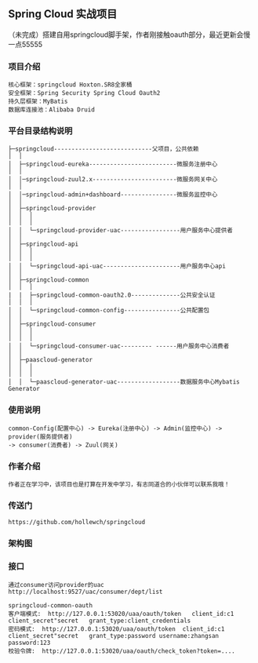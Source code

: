## Spring Cloud 实战项目
（未完成）搭建自用springcloud脚手架，作者刚接触oauth部分，最近更新会慢一点55555

### 项目介绍
    核心框架：springcloud Hoxton.SR8全家桶
    安全框架：Spring Security Spring Cloud Oauth2
    持久层框架：MyBatis
    数据库连接池：Alibaba Druid

### 平台目录结构说明
```
├─springcloud----------------------------父项目，公共依赖
│  │
│  ├─springcloud-eureka-------------------------微服务注册中心
│  │
│  │─springcloud-zuul2.x------------------------微服务网关中心
│  │
│  │─springcloud-admin+dashboard----------------微服务监控中心
│  │
│  ├─springcloud-provider
│  │  │
│  │  │
│  │  └─springcloud-provider-uac-----------------用户服务中心提供者
│  │
│  ├─springcloud-api
│  │  │
│  │  │
│  │  └─springcloud-api-uac----------------------用户服务中心api
│  │
│  ├─springcloud-common
│  │  │
|  |  ├─springcloud-common-oauth2.0--------------公共安全认证
│  │  │
│  │  └─springcloud-common-config----------------公共配置包
│  │
│  ├─springcloud-consumer
│  │  │
│  │  │
│  │  └─springcloud-consumer-uac--------- ------用户服务中心消费者
│  │
│  ├─paascloud-generator
│  │  │
│  │  │
│  │  └─paascloud-generator-uac------------------数据服务中心Mybatis Generator

```


### 使用说明

```
common-Config(配置中心) -> Eureka(注册中心) -> Admin(监控中心) -> provider(服务提供者)
-> consumer(消费者) -> Zuul(网关) 
```

### 作者介绍

```
作者正在学习中，该项目也是打算在开发中学习，有志同道合的小伙伴可以联系我哦！
```

### 传送门
    https://github.com/hollewch/springcloud
    
### 架构图


### 接口

```
通过consumer访问provider的uac
http://localhost:9527/uac/consumer/dept/list

springcloud-common-oauth
客户端模式:  http://127.0.0.1:53020/uaa/oauth/token   client_id:c1  client_secret"secret   grant_type:client_credentials
密码模式:  http://127.0.0.1:53020/uaa/oauth/token  client_id:c1  client_secret"secret   grant_type:password username:zhangsan password:123
校验令牌:  http://127.0.0.1:53020/uaa/oauth/check_token?token=....



```
